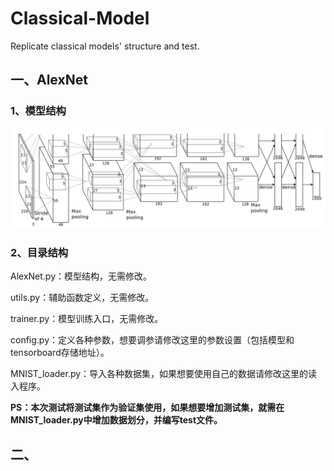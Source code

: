 # Classical-Model
Replicate classical models' structure and test.



## 一、AlexNet 

### **1、模型结构**

![model](./README_img/AlexNet_model.png)

### 2、**目录结构**

AlexNet.py：模型结构，无需修改。

utils.py：辅助函数定义，无需修改。

trainer.py：模型训练入口，无需修改。

config.py：定义各种参数，想要调参请修改这里的参数设置（包括模型和tensorboard存储地址）。

MNIST_loader.py：导入各种数据集，如果想要使用自己的数据请修改这里的读入程序。



**PS：本次测试将测试集作为验证集使用，如果想要增加测试集，就需在MNIST_loader.py中增加数据划分，并编写test文件。**



## 二、



